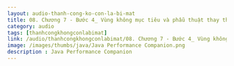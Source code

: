 ```yaml
---
layout: audio-thanh-cong-ko-con-la-bi-mat
title: 08. Chương 7 - Bước 4_ Vùng không mục tiêu và phẫu thuật thay thế mục tiêu
category: audio
tags: [thanhcongkhongconlabimat]
link: /audio/thanhcongkhongconlabimat/08. Chương 7 - Bước 4_ Vùng không mục tiêu và phẫu thuật thay thế mục tiêu.mp3 
image: /images/thumbs/java/Java Performance Companion.png
description : Java Performance Companion 
---
```












